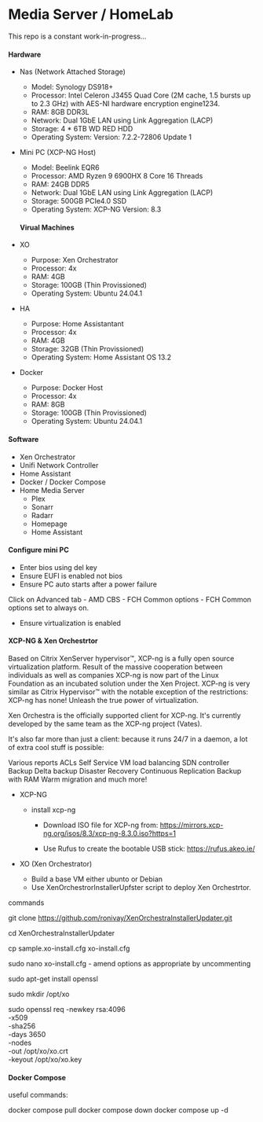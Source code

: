 # Media Server / HomeLab

This repo is a constant work-in-progress... 


#### Hardware 

- Nas (Network Attached Storage) 
  - Model: Synology DS918+ 
  - Processor: Intel Celeron J3455 Quad Core (2M cache, 1.5 bursts up to 2.3 GHz) with AES-NI hardware encryption engine1234.
  - RAM: 8GB DDR3L
  - Network: Dual 1GbE LAN  using Link Aggregation (LACP)
  - Storage: 4 * 6TB WD RED HDD
  - Operating System: Version: 7.2.2-72806 Update 1
 
- Mini PC (XCP-NG Host) 
  - Model: Beelink EQR6
  - Processor: AMD Ryzen 9 6900HX 8 Core 16 Threads
  - RAM: 24GB DDR5
  - Network: Dual 1GbE LAN  using Link Aggregation (LACP)
  - Storage: 500GB PCIe4.0 SSD
  - Operating System: XCP-NG Version: 8.3
 
  #### Virual Machines
  
- XO 
  - Purpose: Xen Orchestrator
  - Processor: 4x
  - RAM: 4GB
  - Storage: 100GB (Thin Provissioned)
  - Operating System: Ubuntu 24.04.1
 
- HA   
  - Purpose: Home Assistantant
  - Processor: 4x
  - RAM: 4GB
  - Storage: 32GB (Thin Provissioned)
  - Operating System: Home Assistant OS 13.2
 
- Docker   
  - Purpose: Docker Host
  - Processor: 4x
  - RAM: 8GB
  - Storage: 100GB (Thin Provissioned)
  - Operating System: Ubuntu 24.04.1


#### Software

- Xen Orchestrator
- Unifi Network Controller
- Home Assistant
- Docker / Docker Compose
- Home Media Server
  - Plex
  - Sonarr
  - Radarr
  - Homepage
  - Home Assistant

####  Configure mini PC

  - Enter bios using del key 
  - Ensure EUFI is enabled not bios 
  - Ensure PC auto starts after a power failure 

Click on Advanced tab - AMD CBS - FCH Common options - FCH Common options set to always on.

  - Ensure virtualization is enabled 


####  XCP-NG & Xen Orchestrtor 

Based on Citrix XenServer hypervisor™, XCP-ng is a fully open source virtualization platform. Result of the massive cooperation between individuals as well as companies XCP-ng is now part of the Linux Foundation as an incubated solution under the Xen Project. XCP-ng is very similar as Citrix Hypervisor™ with the notable exception of the restrictions: XCP-ng has none! Unleash the true power of virtualization.

Xen Orchestra is the officially supported client for XCP-ng. It's currently developed by the same team as the XCP-ng project (Vates).

It's also far more than just a client: because it runs 24/7 in a daemon, a lot of extra cool stuff is possible:

Various reports
ACLs
Self Service
VM load balancing
SDN controller
Backup
Delta backup
Disaster Recovery
Continuous Replication
Backup with RAM
Warm migration
and much more!



  - XCP-NG
    - install xcp-ng
      - Download ISO file for XCP-ng from:
 https://mirrors.xcp-ng.org/isos/8.3/xcp-ng-8.3.0.iso?https=1

      - Use Rufus to create the bootable USB stick: https://rufus.akeo.ie/


  - XO (Xen Orchestrator)
    - Build a base VM either ubunto or Debian
    - Use XenOrchestrorInstallerUpfster script to deploy Xen Orchestrtor.


commands 

git clone https://github.com/ronivay/XenOrchestraInstallerUpdater.git

cd XenOrchestraInstallerUpdater

cp sample.xo-install.cfg xo-install.cfg

sudo nano xo-install.cfg - amend options as appropriate by uncommenting 

sudo apt-get install openssl

sudo mkdir /opt/xo

sudo openssl req -newkey rsa:4096 \
            -x509 \
            -sha256 \
            -days 3650 \
            -nodes \
            -out /opt/xo/xo.crt  \
            -keyout /opt/xo/xo.key
  




#### Docker Compose 

useful commands:

docker compose pull
docker compose down 
docker compose up -d






  
